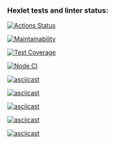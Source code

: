 ### Hexlet tests and linter status:

[![Actions Status](https://github.com/ProtoPetr/frontend-project-lvl1/workflows/hexlet-check/badge.svg)](https://github.com/ProtoPetr/frontend-project-lvl1/actions)

[![Maintainability](https://api.codeclimate.com/v1/badges/a99a88d28ad37a79dbf6/maintainability)](https://codeclimate.com/github/codeclimate/codeclimate/maintainability)

[![Test Coverage](https://api.codeclimate.com/v1/badges/a99a88d28ad37a79dbf6/test_coverage)](https://codeclimate.com/github/codeclimate/codeclimate/test_coverage)

[![Node CI](https://github.com/ProtoPetr/frontend-project-lvl1/workflows/Node%20CI/badge.svg)](https://github.com/ProtoPetr/frontend-project-lvl1/actions)

[![asciicast](https://asciinema.org/a/wik7ie42joIwvvHPdRzbsmy8b.svg)](https://asciinema.org/a/wik7ie42joIwvvHPdRzbsmy8b)

[![asciicast](https://asciinema.org/a/hl2SaMkfXxbEVSTLcCW26DrAH.svg)](https://asciinema.org/a/hl2SaMkfXxbEVSTLcCW26DrAH)

[![asciicast](https://asciinema.org/a/xIHfpou4YLMI00KbVUiLTnisz.svg)](https://asciinema.org/a/xIHfpou4YLMI00KbVUiLTnisz)

[![asciicast](https://asciinema.org/a/8edC9we2HnFx0G9K1mdYmx3mu.svg)](https://asciinema.org/a/8edC9we2HnFx0G9K1mdYmx3mu)

[![asciicast](https://asciinema.org/a/zcumlwIUM4qMrrYhN71wKRxpe.svg)](https://asciinema.org/a/zcumlwIUM4qMrrYhN71wKRxpe)
